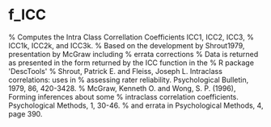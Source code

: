 # f_ICC
% Computes the Intra Class Correllation Coefficients ICC1, ICC2, ICC3, % ICC1k, ICC2k, and ICC3k. % Based on the development by Shrout1979, presentation by McGraw including % errata corrections % Data is returned as presented in the form returned by the ICC function in the  % R package 'DescTools'   % Shrout, Patrick E. and Fleiss, Joseph L. Intraclass correlations: uses in  % assessing rater reliability. Psychological Bulletin, 1979, 86, 420-3428. % McGraw, Kenneth O. and Wong, S. P. (1996), Forming inferences about some  % intraclass correlation coefficients. Psychological Methods, 1, 30-46.  % and errata in Psychological Methods, 4, page 390.
